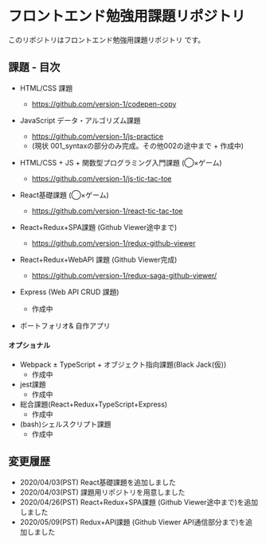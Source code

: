 # フロントエンド勉強用課題リポジトリ 

このリポジトリはフロントエンド勉強用課題リポジトリ です。


## 課題 - 目次

- HTML/CSS 課題
  - https://github.com/version-1/codepen-copy
- JavaScript データ・アルゴリズム課題 
  - https://github.com/version-1/js-practice
  - (現状 001_syntaxの部分のみ完成。その他002の途中まで + 作成中)
- HTML/CSS + JS + 関数型プログラミング入門課題 (◯×ゲーム)
  - https://github.com/version-1/js-tic-tac-toe
- React基礎課題 (◯×ゲーム)
  - https://github.com/version-1/react-tic-tac-toe
- React+Redux+SPA課題 (Github Viewer途中まで)
  - https://github.com/version-1/redux-github-viewer
- React+Redux+WebAPI 課題 (Github Viewer完成)
  - https://github.com/version-1/redux-saga-github-viewer/

- Express (Web API CRUD 課題)
  - 作成中
  
- ポートフォリオ& 自作アプリ

#### オプショナル

- Webpack ± TypeScript + オブジェクト指向課題(Black Jack(仮))
  - 作成中
- jest課題
  - 作成中
- 総合課題(React+Redux+TypeScript+Express)
  - 作成中
- (bash)シェルスクリプト課題
  - 作成中

## 変更履歴

- 2020/04/03(PST) React基礎課題を追加しました 
- 2020/04/03(PST) 課題用リポジトリを用意しました
- 2020/04/26(PST) React+Redux+SPA課題 (Github Viewer途中まで)を追加しました
- 2020/05/09(PST) Redux+API課題 (Github Viewer API通信部分まで)を追加しました
